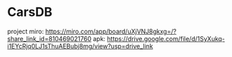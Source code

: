 # CarsDB
project miro: https://miro.com/app/board/uXjVNJ8gkxg=/?share_link_id=810469021760
apk: https://drive.google.com/file/d/1SyXukq-i1EYcRjq0LJ1sThuAEBubj8mg/view?usp=drive_link
